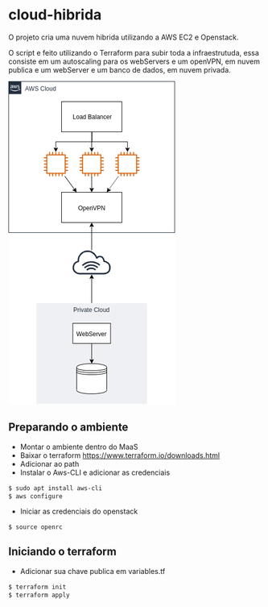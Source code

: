 # cloud-hibrida
O projeto cria uma nuvem hibrida utilizando a AWS EC2 e Openstack.

O script e feito utilizando o Terraform para subir toda a infraestrutuda, essa consiste em um autoscaling para os webServers e um openVPN, em nuvem publica e um webServer e um banco de dados, em nuvem privada.

![](cloud.png)

## Preparando o ambiente
- Montar o ambiente dentro do MaaS
- Baixar o terraform
  https://www.terraform.io/downloads.html
- Adicionar ao path
- Instalar o Aws-CLI e adicionar as credenciais
```
$ sudo apt install aws-cli 
$ aws configure
```
- Iniciar as credenciais do openstack

```
$ source openrc
```

## Iniciando o terraform

- Adicionar sua chave publica em variables.tf

```
$ terraform init
$ terraform apply
```
